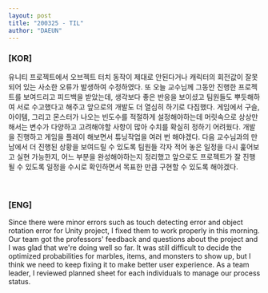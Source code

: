 ```yaml
---
layout: post
title: "200325 - TIL"
author: "DAEUN"
---
```


### [KOR]
유니티 프로젝트에서 오브젝트 터치 동작이 제대로 안된다거나 캐릭터의 회전값이 잘못 되어 있는 사소한 오류가 발생하여 수정하였다. 또 오늘 교수님께 그동안 진행한 프로젝트를 보여드리고 피드백을 받았는데, 생각보다 좋은 반응을 보이셨고 팀원들도 뿌듯해하여 서로 수고했다고 해주고 앞으로의 개발도 더 열심히 하기로 다짐했다. 게임에서 구슬, 아이템, 그리고 몬스터가 나오는 빈도수를 적절하게 설정해야하는데 머릿속으로 상상만 해서는 변수가 다양하고 고려해야할 사항이 많아 수치를 확실히 정하기 어려웠다. 개발을 진행하고 게임을 플레이 해보면서 튜닝작업을 여러 번 해야겠다. 다음 교수님과의 만남에서 더 진행된 상황을 보여드릴 수 있도록 팀원들 각자 적어 놓은 일정을 다시 훑어보고 실현 가능한지, 어느 부분을 완성해야하는지 정리했고 앞으로도 프로젝트가 잘 진행될 수 있도록 일정을 수시로 확인하면서 목표한 만큼 구현할 수 있도록 해야겠다.
<br><br><br>
### [ENG]
Since there were minor errors such as touch detecting error and object rotation error for Unity project, I fixed them to work properly in this morning. Our team got the professors' feedback and questions about the project and I was glad that we're doing well so far. It was still difficult to decide the optimized probabilities for marbles, items, and monsters to show up, but I think we need to keep fixing it to make better user experience. As a team leader, I reviewed planned sheet for each individuals to manage our process status.
